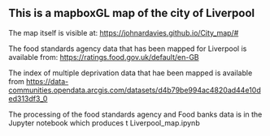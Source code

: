 ## This is a mapboxGL map of the city of Liverpool

The map itself is visible at:
https://johnardavies.github.io/City_map/#


The food standards agency data that has been mapped for Liverpool is available from:
https://ratings.food.gov.uk/default/en-GB


The index of multiple deprivation data that hae been mapped is available from
https://data-communities.opendata.arcgis.com/datasets/d4b79be994ac4820ad44e10ded313df3_0

The processing of the food standards agency and Food banks data is in the Jupyter notebook which produces t
Liverpool_map.ipynb

